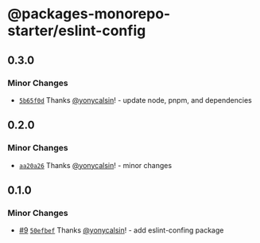 # @packages-monorepo-starter/eslint-config

## 0.3.0

### Minor Changes

- [`5b65f0d`](https://github.com/yonycalsin/packages-monorepo-starter/commit/5b65f0d9f242a9c1e607fdfc17e7720a55e0a709) Thanks [@yonycalsin](https://github.com/yonycalsin)! - update node, pnpm, and dependencies

## 0.2.0

### Minor Changes

- [`aa20a26`](https://github.com/yonycalsin/packages-monorepo-starter/commit/aa20a269a250e6453097892775c1dd780892939e) Thanks [@yonycalsin](https://github.com/yonycalsin)! - minor changes

## 0.1.0

### Minor Changes

- [#9](https://github.com/yonycalsin/packages-monorepo-starter/pull/9) [`50efbef`](https://github.com/yonycalsin/packages-monorepo-starter/commit/50efbefa67a0e562a5ffbdff4a13ce258d255d46) Thanks [@yonycalsin](https://github.com/yonycalsin)! - add eslint-confing package
